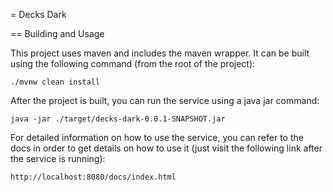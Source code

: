 = Decks Dark

== Building and Usage

This project uses maven and includes the maven wrapper. It can be built using the following command (from the root of the project):

    ./mvnw clean install

After the project is built, you can run the service using a java jar command:

    java -jar ./target/decks-dark-0.0.1-SNAPSHOT.jar

For detailed information on how to use the service, you can refer to the docs in order to get details on how to use it (just visit the following link after the service is running):

    http://localhost:8080/docs/index.html
